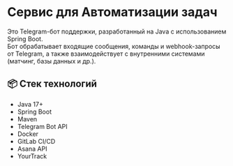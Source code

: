 # Сервис для Автоматизации задач

Это Telegram-бот поддержки, разработанный на Java с использованием Spring Boot.  
Бот обрабатывает входящие сообщения, команды и webhook-запросы от Telegram, а также взаимодействует с внутренними системами (матчинг, базы данных и др.).

## 📦 Стек технологий

- Java 17+
- Spring Boot
- Maven
- Telegram Bot API
- Docker
- GitLab CI/CD
- Asana API
- YourTrack


